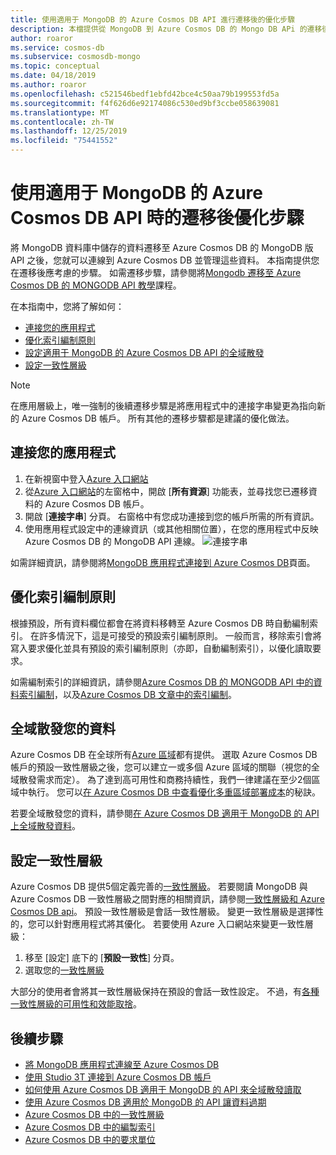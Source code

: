 ```yaml
---
title: 使用適用于 MongoDB 的 Azure Cosmos DB API 進行遷移後的優化步驟
description: 本檔提供從 MongoDB 到 Azure Cosmos DB 的 Mongo DB APi 的遷移後優化技術。
author: roaror
ms.service: cosmos-db
ms.subservice: cosmosdb-mongo
ms.topic: conceptual
ms.date: 04/18/2019
ms.author: roaror
ms.openlocfilehash: c521546bedf1ebfd42bce4c50aa79b199553fd5a
ms.sourcegitcommit: f4f626d6e92174086c530ed9bf3ccbe058639081
ms.translationtype: MT
ms.contentlocale: zh-TW
ms.lasthandoff: 12/25/2019
ms.locfileid: "75441552"
---
```

# <a name="post-migration-optimization-steps-when-using-azure-cosmos-dbs-api-for-mongodb"></a>使用適用于 MongoDB 的 Azure Cosmos DB API 時的遷移後優化步驟 

將 MongoDB 資料庫中儲存的資料遷移至 Azure Cosmos DB 的 MongoDB 版 API 之後，您就可以連線到 Azure Cosmos DB 並管理這些資料。 本指南提供您在遷移後應考慮的步驟。 如需遷移步驟，請參閱將[Mongodb 遷移至 Azure Cosmos DB 的 MONGODB API 教學](../dms/tutorial-mongodb-cosmos-db.md)課程。

在本指南中，您將了解如何：
- [連接您的應用程式](#connect-account)
- [優化索引編制原則](#indexing)
- [設定適用于 MongoDB 的 Azure Cosmos DB API 的全域散發](#distribute-data)
- [設定一致性層級](#consistency)

> [!NOTE]
> 在應用層級上，唯一強制的後續遷移步驟是將應用程式中的連接字串變更為指向新的 Azure Cosmos DB 帳戶。 所有其他的遷移步驟都是建議的優化做法。
>

## <a id="connect-account"></a>連接您的應用程式 

1. 在新視窗中登入[Azure 入口網站](https://www.portal.azure.com/)
2. 從[Azure 入口網站](https://www.portal.azure.com/)的左窗格中，開啟 [**所有資源**] 功能表，並尋找您已遷移資料的 Azure Cosmos DB 帳戶。
3. 開啟 [**連接字串**] 分頁。 右窗格中有您成功連接到您的帳戶所需的所有資訊。
4. 使用應用程式設定中的連線資訊（或其他相關位置），在您的應用程式中反映 Azure Cosmos DB 的 MongoDB API 連線。 
![連接字串](./media/mongodb-post-migration/connection-string.png)

如需詳細資訊，請參閱將[MongoDB 應用程式連接到 Azure Cosmos DB](connect-mongodb-account.md)頁面。

## <a id="indexing"></a>優化索引編制原則

根據預設，所有資料欄位都會在將資料移轉至 Azure Cosmos DB 時自動編制索引。 在許多情況下，這是可接受的預設索引編制原則。 一般而言，移除索引會將寫入要求優化並具有預設的索引編制原則（亦即，自動編制索引），以優化讀取要求。

如需編制索引的詳細資訊，請參閱[Azure Cosmos DB 的 MONGODB API 中的資料索引編制](mongodb-indexing.md)，以及[Azure Cosmos DB 文章中的索引編制](index-overview.md)。

## <a id="distribute-data"></a>全域散發您的資料

Azure Cosmos DB 在全球所有[Azure 區域](https://azure.microsoft.com/regions/#services)都有提供。 選取 Azure Cosmos DB 帳戶的預設一致性層級之後，您可以建立一或多個 Azure 區域的關聯（視您的全域散發需求而定）。 為了達到高可用性和商務持續性，我們一律建議在至少2個區域中執行。 您可以[在 Azure Cosmos DB 中查看優化多重區域部署成本](optimize-cost-regions.md)的秘訣。

若要全域散發您的資料，請參閱[在 Azure Cosmos DB 適用于 MongoDB 的 API 上全域散發資料](tutorial-global-distribution-mongodb.md)。 

## <a id="consistency"></a>設定一致性層級
Azure Cosmos DB 提供5個定義完善的[一致性層級](consistency-levels.md)。 若要閱讀 MongoDB 與 Azure Cosmos DB 一致性層級之間對應的相關資訊，請參閱[一致性層級和 Azure Cosmos DB api](consistency-levels-across-apis.md)。 預設一致性層級是會話一致性層級。 變更一致性層級是選擇性的，您可以針對應用程式將其優化。 若要使用 Azure 入口網站來變更一致性層級：

1. 移至 [設定] 底下的 [**預設一致性**] 分頁。
2. 選取您的[一致性層級](consistency-levels.md)

大部分的使用者會將其一致性層級保持在預設的會話一致性設定。 不過，有[各種一致性層級的可用性和效能取捨](consistency-levels-tradeoffs.md)。 

## <a name="next-steps"></a>後續步驟

* [將 MongoDB 應用程式連線至 Azure Cosmos DB](connect-mongodb-account.md)
* [使用 Studio 3T 連接到 Azure Cosmos DB 帳戶](mongodb-mongochef.md)
* [如何使用 Azure Cosmos DB 適用于 MongoDB 的 API 來全域散發讀取](mongodb-readpreference.md)
* [使用 Azure Cosmos DB 適用於 MongoDB 的 API 讓資料過期](mongodb-time-to-live.md)
* [Azure Cosmos DB 中的一致性層級](consistency-levels.md)
* [Azure Cosmos DB 中的編製索引](index-overview.md)
* [Azure Cosmos DB 中的要求單位](request-units.md)





